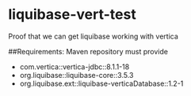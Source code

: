 # liquibase-vert-test
Proof that we can get liquibase working with vertica

##Requirements:
Maven repository must provide
* com.vertica::vertica-jdbc::8.1.1-18
* org.liquibase::liquibase-core::3.5.3
* org.liquibase.ext::liquibase-verticaDatabase::1.2-1
